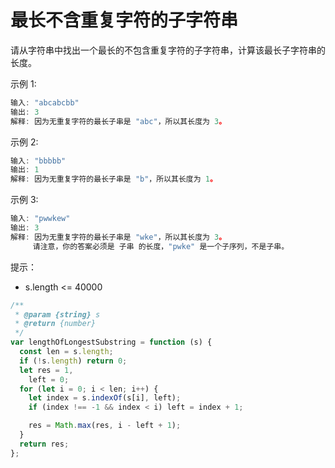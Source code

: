 # 最长不含重复字符的子字符串

请从字符串中找出一个最长的不包含重复字符的子字符串，计算该最长子字符串的长度。

示例 1:

```js
输入: "abcabcbb"
输出: 3
解释: 因为无重复字符的最长子串是 "abc"，所以其长度为 3。
```

示例 2:

```js
输入: "bbbbb"
输出: 1
解释: 因为无重复字符的最长子串是 "b"，所以其长度为 1。
```

示例 3:

```js
输入: "pwwkew"
输出: 3
解释: 因为无重复字符的最长子串是 "wke"，所以其长度为 3。
     请注意，你的答案必须是 子串 的长度，"pwke" 是一个子序列，不是子串。
```

提示：

- s.length <= 40000

```ts
/**
 * @param {string} s
 * @return {number}
 */
var lengthOfLongestSubstring = function (s) {
  const len = s.length;
  if (!s.length) return 0;
  let res = 1,
    left = 0;
  for (let i = 0; i < len; i++) {
    let index = s.indexOf(s[i], left);
    if (index !== -1 && index < i) left = index + 1;

    res = Math.max(res, i - left + 1);
  }
  return res;
};

```
